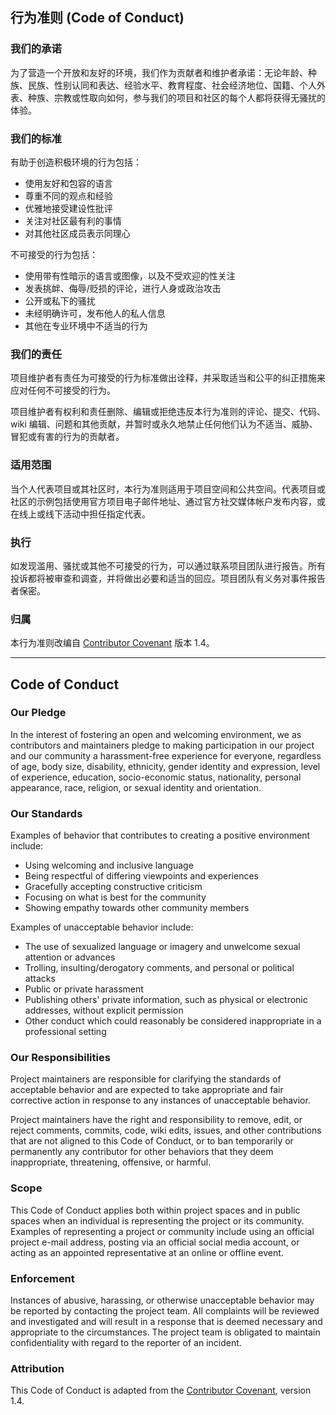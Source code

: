 ## 行为准则 (Code of Conduct)

### 我们的承诺

为了营造一个开放和友好的环境，我们作为贡献者和维护者承诺：无论年龄、种族、民族、性别认同和表达、经验水平、教育程度、社会经济地位、国籍、个人外表、种族、宗教或性取向如何，参与我们的项目和社区的每个人都将获得无骚扰的体验。

### 我们的标准

有助于创造积极环境的行为包括：

- 使用友好和包容的语言
- 尊重不同的观点和经验
- 优雅地接受建设性批评
- 关注对社区最有利的事情
- 对其他社区成员表示同理心

不可接受的行为包括：

- 使用带有性暗示的语言或图像，以及不受欢迎的性关注
- 发表挑衅、侮辱/贬损的评论，进行人身或政治攻击
- 公开或私下的骚扰
- 未经明确许可，发布他人的私人信息
- 其他在专业环境中不适当的行为

### 我们的责任

项目维护者有责任为可接受的行为标准做出诠释，并采取适当和公平的纠正措施来应对任何不可接受的行为。

项目维护者有权利和责任删除、编辑或拒绝违反本行为准则的评论、提交、代码、wiki 编辑、问题和其他贡献，并暂时或永久地禁止任何他们认为不适当、威胁、冒犯或有害的行为的贡献者。

### 适用范围

当个人代表项目或其社区时，本行为准则适用于项目空间和公共空间。代表项目或社区的示例包括使用官方项目电子邮件地址、通过官方社交媒体帐户发布内容，或在线上或线下活动中担任指定代表。

### 执行

如发现滥用、骚扰或其他不可接受的行为，可以通过联系项目团队进行报告。所有投诉都将被审查和调查，并将做出必要和适当的回应。项目团队有义务对事件报告者保密。

### 归属

本行为准则改编自 [Contributor Covenant](https://www.contributor-covenant.org) 版本 1.4。

---

## Code of Conduct

### Our Pledge

In the interest of fostering an open and welcoming environment, we as contributors and maintainers pledge to making participation in our project and our community a harassment-free experience for everyone, regardless of age, body size, disability, ethnicity, gender identity and expression, level of experience, education, socio-economic status, nationality, personal appearance, race, religion, or sexual identity and orientation.

### Our Standards

Examples of behavior that contributes to creating a positive environment include:

- Using welcoming and inclusive language
- Being respectful of differing viewpoints and experiences
- Gracefully accepting constructive criticism
- Focusing on what is best for the community
- Showing empathy towards other community members

Examples of unacceptable behavior include:

- The use of sexualized language or imagery and unwelcome sexual attention or advances
- Trolling, insulting/derogatory comments, and personal or political attacks
- Public or private harassment
- Publishing others' private information, such as physical or electronic addresses, without explicit permission
- Other conduct which could reasonably be considered inappropriate in a professional setting

### Our Responsibilities

Project maintainers are responsible for clarifying the standards of acceptable behavior and are expected to take appropriate and fair corrective action in response to any instances of unacceptable behavior.

Project maintainers have the right and responsibility to remove, edit, or reject comments, commits, code, wiki edits, issues, and other contributions that are not aligned to this Code of Conduct, or to ban temporarily or permanently any contributor for other behaviors that they deem inappropriate, threatening, offensive, or harmful.

### Scope

This Code of Conduct applies both within project spaces and in public spaces when an individual is representing the project or its community. Examples of representing a project or community include using an official project e-mail address, posting via an official social media account, or acting as an appointed representative at an online or offline event.

### Enforcement

Instances of abusive, harassing, or otherwise unacceptable behavior may be reported by contacting the project team. All complaints will be reviewed and investigated and will result in a response that is deemed necessary and appropriate to the circumstances. The project team is obligated to maintain confidentiality with regard to the reporter of an incident.

### Attribution

This Code of Conduct is adapted from the [Contributor Covenant](https://www.contributor-covenant.org), version 1.4. 